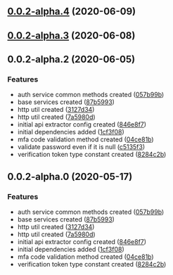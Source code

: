 ## [0.0.2-alpha.4](https://github.com/PlusAuth/plusauth-web/compare/v0.0.2-alpha.3...v0.0.2-alpha.4) (2020-06-09)

## [0.0.2-alpha.3](https://github.com/PlusAuth/plusauth-web/compare/v0.0.2-alpha.2...v0.0.2-alpha.3) (2020-06-08)

## 0.0.2-alpha.2 (2020-06-05)


### Features

* auth service common methods created ([057b99b](https://github.com/PlusAuth/plusauth-web/commit/057b99b57256d17a67cdf230a2576c44a76b1f7e))
* base services created ([87b5993](https://github.com/PlusAuth/plusauth-web/commit/87b59930a19196f4224617e52185d06885728c61))
* http util created ([3127d34](https://github.com/PlusAuth/plusauth-web/commit/3127d34a28bf8cf645f2fbe148fbad69338b7541))
* http util created ([7a5980d](https://github.com/PlusAuth/plusauth-web/commit/7a5980d00ebc82e64bb58f3558e3e85acfa68404))
* initial api extractor config created ([846e8f7](https://github.com/PlusAuth/plusauth-web/commit/846e8f7fe19a4b7004b8f057e7c66ae22858d416))
* initial dependencies added ([1cf3f08](https://github.com/PlusAuth/plusauth-web/commit/1cf3f0813932038686d1a73e6f3d55e2a12c7f97))
* mfa code validation method created ([04ce81b](https://github.com/PlusAuth/plusauth-web/commit/04ce81b2479297494845b39f0c46829714bbd31e))
* validate password even if it is null ([c5135f3](https://github.com/PlusAuth/plusauth-web/commit/c5135f31af39f88ae2332599f28b7c48468121ef))
* verification token type constant created ([8284c2b](https://github.com/PlusAuth/plusauth-web/commit/8284c2ba7228eab6ebfc85f835589e8733f965d8))

## 0.0.2-alpha.0 (2020-05-17)


### Features

* auth service common methods created ([057b99b](https://github.com/PlusAuth/plusauth-web/commit/057b99b57256d17a67cdf230a2576c44a76b1f7e))
* base services created ([87b5993](https://github.com/PlusAuth/plusauth-web/commit/87b59930a19196f4224617e52185d06885728c61))
* http util created ([3127d34](https://github.com/PlusAuth/plusauth-web/commit/3127d34a28bf8cf645f2fbe148fbad69338b7541))
* http util created ([7a5980d](https://github.com/PlusAuth/plusauth-web/commit/7a5980d00ebc82e64bb58f3558e3e85acfa68404))
* initial api extractor config created ([846e8f7](https://github.com/PlusAuth/plusauth-web/commit/846e8f7fe19a4b7004b8f057e7c66ae22858d416))
* initial dependencies added ([1cf3f08](https://github.com/PlusAuth/plusauth-web/commit/1cf3f0813932038686d1a73e6f3d55e2a12c7f97))
* mfa code validation method created ([04ce81b](https://github.com/PlusAuth/plusauth-web/commit/04ce81b2479297494845b39f0c46829714bbd31e))
* verification token type constant created ([8284c2b](https://github.com/PlusAuth/plusauth-web/commit/8284c2ba7228eab6ebfc85f835589e8733f965d8))

